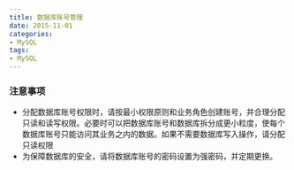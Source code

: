```yaml
---
title: 数据库账号管理
date: 2015-11-01
categories: 
- MySQL
tags:
- MySQL
---
```

### 注意事项
- 分配数据库账号权限时，请按最小权限原则和业务角色创建账号，并合理分配只读和读写权限。必要时可以把数据库账号和数据库拆分成更小粒度，使每个数据库账号只能访问其业务之内的数据。如果不需要数据库写入操作，请分配只读权限
- 为保障数据库的安全，请将数据库账号的密码设置为强密码，并定期更换。

































